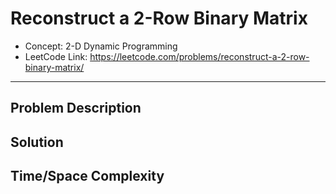 # Reconstruct a 2-Row Binary Matrix

- Concept: 2-D Dynamic Programming
- LeetCode Link: https://leetcode.com/problems/reconstruct-a-2-row-binary-matrix/

---

## Problem Description

## Solution

## Time/Space Complexity

